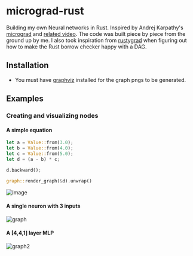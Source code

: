 # micrograd-rust
 
Building my own Neural networks in Rust. Inspired by Andrej Karpathy's [micrograd](https://github.com/karpathy/micrograd) and [related video](https://youtu.be/VMj-3S1tku0?si=0AJEx-81hEmTKzqf). The code was built piece by piece from the ground up by me. I also took inspiration from [rustygrad](https://github.com/Mathemmagician/rustygrad) when figuring out how to make the Rust borrow checker happy with a DAG.

## Installation
- You must have [graphviz](https://graphviz.org/download/) installed for the graph pngs to be generated.


## Examples

### Creating and visualizing nodes

#### A simple equation
```rust
let a = Value::from(3.0);
let b = Value::from(4.0);
let c = Value::from(5.0);
let d = (a - b) * c;

d.backward();

graph::render_graph(&d).unwrap()
```

![image](https://github.com/sloganking/micrograd-rust/assets/16965931/156dc734-3cdb-4869-9019-5ce252647154)

#### A single neuron with 3 inputs
![graph](https://github.com/sloganking/micrograd-rust/assets/16965931/0a0bb79b-0359-48af-8c6e-8e6427e7c913)

#### A [4,4,1] layer MLP
![graph2](https://github.com/sloganking/micrograd-rust/assets/16965931/9abbda78-ea58-488a-aea0-f686db012abc)
